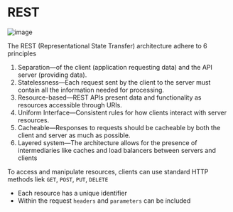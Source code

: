 # REST

![image](https://cdn.prod.website-files.com/610d78d90f895fbe6aef8810/65d758bf5012935a3275c97f_-ah7zBY6okEhyyYUN1GH9NaHH9NB_67j6TXGvKqLhRNib4VUgrRoesmX7rI7cuWhhn6HOUhiDrUiDWtyA2npR_S0l8wQmaEMbUAUcQnFYGiFzASLZlFTIVMmAUXVy0iXYHS6gnHTq86V5Xzh.avif)

The REST (Representational State Transfer) architecture adhere to 6 principles

1. Separation—of the client (application requesting data) and the API server (providing data).
2. Statelessness—Each request sent by the client to the server must contain all the information needed for processing. 
3. Resource-based—REST APIs present data and functionality as resources accessible through URIs.
4. Uniform Interface—Consistent rules for how clients interact with server resources. 
5. Cacheable—Responses to requests should be cacheable by both the client and server as much as possible.
6. Layered system—The architecture allows for the presence of intermediaries like caches and load balancers between servers and clients

To access and manipulate resources, clients can use standard HTTP methods liek `GET`, `POST`, `PUT`, `DELETE`

- Each resource has a unique identifier
- Within the request `headers` and `parameters` can be included